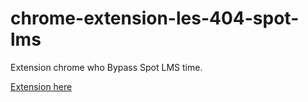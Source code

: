 # chrome-extension-les-404-spot-lms
Extension chrome who Bypass Spot LMS time.

[Extension here](https://chrome.google.com/webstore/detail/g4-spot-lms/fagahfpaoeolbcamfdgjnehbhifmljlg)
